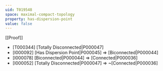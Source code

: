 ```yaml
---
uid: T019548
space: maximal-compact-topology
property: has-dispersion-point
value: false
---
```

[[Proof]]

* [T000344] [Totally Disconnected|P000047]
* [I000092] [Has Dispersion Point|P000045] => [Biconnected|P000044]
* [I000078] [Biconnected|P000044] => [Connected|P000036]
* [I000052] [Totally Disconnected|P000047] => ~[Connected|P000036]

